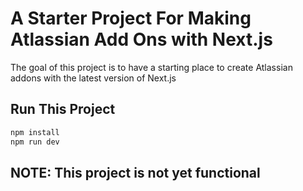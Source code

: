 # A Starter Project For Making Atlassian Add Ons with Next.js

The goal of this project is to have a starting place to create Atlassian addons with the latest version of Next.js

## Run This Project ##

```sh
npm install
npm run dev
```

## NOTE: This project is not yet functional



